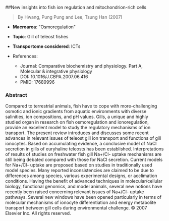##New insights into fish ion regulation and mitochondrion-rich cells

> By Hwang, Pung Pung and Lee, Tsung Han (2007)

- **Macroarea**: "Osmoregulation"
- **Topic**: Gill of teleost fishes
- **Transportome considered**: ICTs

- References:
  - Journal: Comparative biochemistry and physiology. Part A, Molecular & integrative physiology
  - DOI: 10.1016/J.CBPA.2007.06.416
  - PMID: 17689996

### Abstract

Compared to terrestrial animals, fish have to cope with more-challenging osmotic and ionic gradients from aquatic environments with diverse salinities, ion compositions, and pH values. Gills, a unique and highly studied organ in research on fish osmoregulation and ionoregulation, provide an excellent model to study the regulatory mechanisms of ion transport. The present review introduces and discusses some recent advances in relevant issues of teleost gill ion transport and functions of gill ionocytes. Based on accumulating evidence, a conclusive model of NaCl secretion in gills of euryhaline teleosts has been established. Interpretations of results of studies on freshwater fish gill Na+/Cl- uptake mechanisms are still being debated compared with those for NaCl secretion. Current models for Na+/Cl- uptake are proposed based on studies in traditionally used model species. Many reported inconsistencies are claimed to be due to differences among species, various experimental designs, or acclimation conditions. Having the benefit of advanced techniques in molecular/cellular biology, functional genomics, and model animals, several new notions have recently been raised concerning relevant issues of Na+/Cl- uptake pathways. Several new windows have been opened particularly in terms of molecular mechanisms of ionocyte differentiation and energy metabolite transport between gill cells during environmental challenge. © 2007 Elsevier Inc. All rights reserved.
